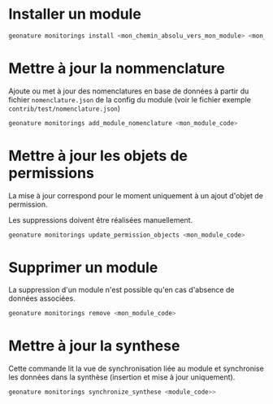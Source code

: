 # Installer un module


```sh
geonature monitorings install <mon_chemin_absolu_vers_mon_module> <mon_module_code>
```

# Mettre à jour la nommenclature

Ajoute ou met à jour des nomenclatures en base de données à partir du
fichier `nomenclature.json` de la config du module (voir le fichier
exemple `contrib/test/nomenclature.json`)

```sh
geonature monitorings add_module_nomenclature <mon_module_code>
```

# Mettre à jour les objets de permissions

La mise à jour correspond pour le moment uniquement à un ajout d'objet
de permission.

Les suppressions doivent être réalisées manuellement.

```sh
geonature monitorings update_permission_objects <mon_module_code>
```

# Supprimer un module

La suppression d'un module n'est possible qu'en cas d'absence de
données associées.

```sh
geonature monitorings remove <mon_module_code>
```

# Mettre à jour la synthese

Cette commande lit la vue de synchronisation liée au module et
synchronise les données dans la synthèse (insertion et mise à jour
uniquement).

```sh
geonature monitorings synchronize_synthese <module_code>>
```
